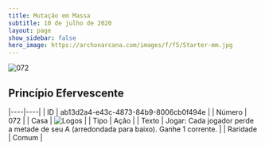 ```yaml
---
title: Mutação em Massa
subtitle: 10 de julho de 2020
layout: page
show_sidebar: false
hero_image: https://archonarcana.com/images/f/f5/Starter-mm.jpg
---
```


![072](https://cdn.keyforgegame.com/media/card_front/pt/479_072_9382CVHW3F7H_pt.png)

## Princípio Efervescente

|----|----|
| ID | ab13d2a4-e43c-4873-84b9-8006cb0f494e |
| Número | 072 |
| Casa | ![Logos](https://archonarcana.com/images/thumb/c/ce/Logos.png/22px-Logos.png "Logos") |
| Tipo | Ação |
| Texto | Jogar: Cada jogador perde a metade de seu A (arredondada para baixo). Ganhe 1 corrente. |
| Raridade | Comum |

